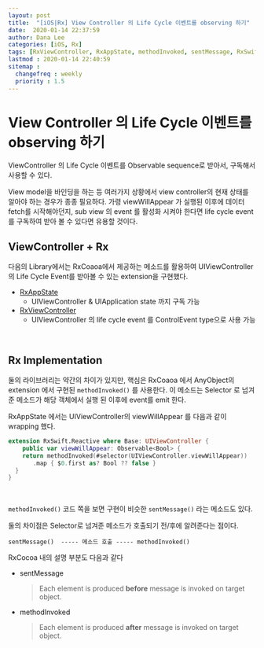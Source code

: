 ```yaml
---
layout: post
title:  "[iOS|Rx] View Controller 의 Life Cycle 이벤트를 observing 하기"
date:  2020-01-14 22:37:59
author: Dana Lee
categories: [iOS, Rx]
tags: [RxViewController, RxAppState, methodInvoked, sentMessage, RxSwift]
lastmod : 2020-01-14 22:40:59
sitemap :
  changefreq : weekly
  priority : 1.5
---
```


# View Controller 의 Life Cycle 이벤트를 observing 하기

ViewController 의 Life Cycle 이벤트를 Observable sequence로 받아서, 구독해서 사용할 수 있다.

View model을 바인딩을 하는 등 여러가지 상황에서 view controller의 현재 상태를 알아야 하는 경우가 종종 필요하다. 가령 viewWillAppear 가 실행된 이후에 데이터 fetch를 시작해야던지, sub view 의 event 를 활성화 시켜야 한다면 life cycle event를 구독하여 받아 볼 수 있다면 유용할 것이다.

## ViewController + Rx

다음의 Library에서는 RxCoaoa에서 제공하는 메소드를 활용하여 UIViewController의 Life Cycle Event를 받아볼 수 있는 extension을 구현했다.

- [RxAppState](https://github.com/pixeldock/RxAppState)
  - UIViewController & UIApplication state 까지 구독 가능
- [RxViewController](https://github.com/devxoul/RxViewController)
  - UIViewController 의 life cycle event 를 ControlEvent type으로 사용 가능

&nbsp;

## Rx Implementation

둘의 라이브러리는 약간의 차이가 있지만, 핵심은 RxCoaoa 에서 AnyObject의 extension 에서 구현된 `methodInvoked()` 를 사용한다. 이 메소드는 Selector 로 넘겨준 메소드가 해당 객체에서 실행 된 이후에 event를 emit 한다.

RxAppState 에서는 UIViewController의 viewWillAppear 를 다음과 같이 wrapping 했다.

```swift
extension RxSwift.Reactive where Base: UIViewController {
	public var viewWillAppear: Observable<Bool> {
    return methodInvoked(#selector(UIViewController.viewWillAppear))
       .map { $0.first as? Bool ?? false }
  }
}
```

&nbsp;

`methodInvoked()` 코드 쪽을 보면 구현이 비슷한 `sentMessage()` 라는 메소드도 있다.

둘의 차이점은 Selector로 넘겨준 메소드가 호출되기 전/후에 알려준다는 점이다.

```
sentMessage()  ----- 메소드 호출 ----- methodInvoked() 
```

RxCocoa 내의 설명 부분도 다음과 같다

- sentMessage

  > Each element is produced **before** message is invoked on target object.

- methodInvoked

  > Each element is produced **after** message is invoked on target object.

